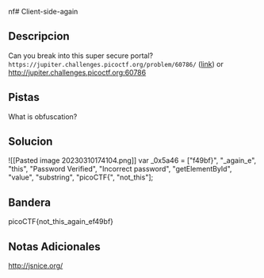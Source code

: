 nf# Client-side-again
## Descripcion
Can you break into this super secure portal? `https://jupiter.challenges.picoctf.org/problem/60786/` ([link](https://jupiter.challenges.picoctf.org/problem/60786/)) or http://jupiter.challenges.picoctf.org:60786

## Pistas
What is obfuscation?

## Solucion 
![[Pasted image 20230310174104.png]]
var _0x5a46 = ["f49bf}", "_again_e", "this", "Password Verified", "Incorrect password", "getElementById", "value", "substring", "picoCTF{", "not_this"];
## Bandera
picoCTF{not_this_again_ef49bf}

## Notas Adicionales 
http://jsnice.org/
